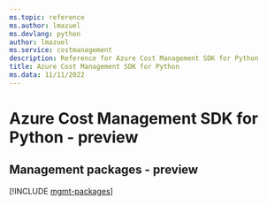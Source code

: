 ```yaml
---
ms.topic: reference
ms.author: lmazuel
ms.devlang: python
author: lmazuel
ms.service: costmanagement
description: Reference for Azure Cost Management SDK for Python
title: Azure Cost Management SDK for Python
ms.data: 11/11/2022
---
```

# Azure Cost Management SDK for Python - preview

## Management packages - preview
[!INCLUDE [mgmt-packages](cost-management-mgmt-index.md)]